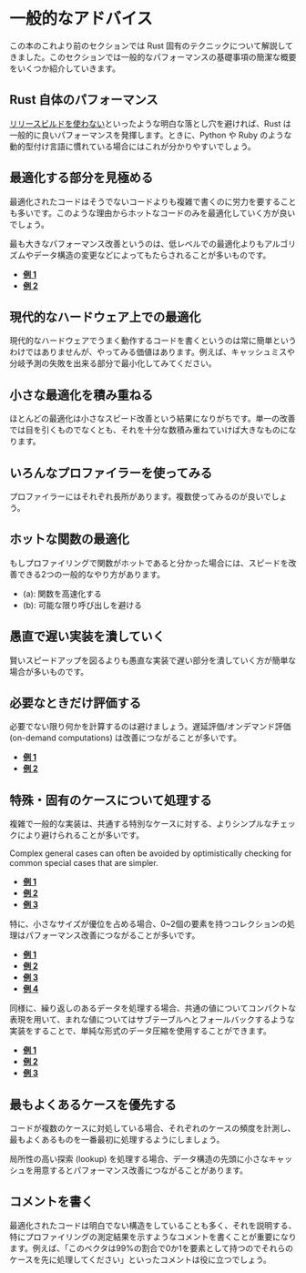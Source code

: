 <!-- commit: https://github.com/nnethercote/perf-book/commit/bfb0a69ea4a0d3057e1fb3dac03dee249f6f208d -->

# 一般的なアドバイス

この本のこれより前のセクションでは Rust 固有のテクニックについて解説してきました。このセクションでは一般的なパフォーマンスの基礎事項の簡潔な概要をいくつか紹介していきます。

## Rust 自体のパフォーマンス

[リリースビルドを使わない]といったような明白な落とし穴を避ければ、Rust は一般的に良いパフォーマンスを発揮します。ときに、Python や Ruby のような動的型付け言語に慣れている場合にはこれが分かりやすいでしょう。

[リリースビルドを使わない]: build-configuration.md

## 最適化する部分を見極める

最適化されたコードはそうでないコードよりも複雑で書くのに労力を要することも多いです。このような理由からホットなコードのみを最適化していく方が良いでしょう。

最も大きなパフォーマンス改善というのは、低レベルでの最適化よりもアルゴリズムやデータ構造の変更などによってもたらされることが多いものです。

- [**例 1**](https://github.com/rust-lang/rust/pull/53383/commits/5745597e6195fe0591737f242d02350001b6c590)
- [**例 2**](https://github.com/rust-lang/rust/pull/54318/commits/154be2c98cf348de080ce951df3f73649e8bb1a6)

## 現代的なハードウェア上での最適化

現代的なハードウェアでうまく動作するコードを書くというのは常に簡単というわけではありませんが、やってみる価値はあります。例えば、キャッシュミスや分岐予測の失敗を出来る部分で最小化してみてください。

## 小さな最適化を積み重ねる

ほとんどの最適化は小さなスピード改善という結果になりがちです。単一の改善では目を引くものでなくとも、それを十分な数積み重ねていけば大きなものになります。

## いろんなプロファイラーを使ってみる

プロファイラーにはそれぞれ長所があります。複数使ってみるのが良いでしょう。

## ホットな関数の最適化

もしプロファイリングで関数がホットであると分かった場合には、スピードを改善できる2つの一般的なやり方があります。

- (a): 関数を高速化する
- (b): 可能な限り呼び出しを避ける

## 愚直で遅い実装を潰していく

賢いスピードアップを図るよりも愚直な実装で遅い部分を潰していく方が簡単な場合が多いものです。

## 必要なときだけ評価する

必要でない限り何かを計算するのは避けましょう。遅延評価/オンデマンド評価 (on-demand computations) は改善につながることが多いです。

- [**例 1**](https://github.com/rust-lang/rust/pull/36592/commits/80a44779f7a211e075da9ed0ff2763afa00f43dc)
- [**例 2**](https://github.com/rust-lang/rust/pull/50339/commits/989815d5670826078d9984a3515eeb68235a4687)

## 特殊・固有のケースについて処理する

複雑で一般的な実装は、共通する特別なケースに対する、よりシンプルなチェックにより避けられることが多いです。

Complex general cases can often be avoided by optimistically checking for
common special cases that are simpler.
- [**例 1**](https://github.com/rust-lang/rust/pull/68790/commits/d62b6f204733d255a3e943388ba99f14b053bf4a)
- [**例 2**](https://github.com/rust-lang/rust/pull/53733/commits/130e55665f8c9f078dec67a3e92467853f400250)
- [**例 3**](https://github.com/rust-lang/rust/pull/65260/commits/59e41edcc15ed07de604c61876ea091900f73649)

特に、小さなサイズが優位を占める場合、0~2個の要素を持つコレクションの処理はパフォーマンス改善につながることが多いです。

- [**例 1**](https://github.com/rust-lang/rust/pull/50932/commits/2ff632484cd8c2e3b123fbf52d9dd39b54a94505)
- [**例 2**](https://github.com/rust-lang/rust/pull/64627/commits/acf7d4dcdba4046917c61aab141c1dec25669ce9)
- [**例 3**](https://github.com/rust-lang/rust/pull/64949/commits/14192607d38f5501c75abea7a4a0e46349df5b5f)
- [**例 4**](https://github.com/rust-lang/rust/pull/64949/commits/d1a7bb36ad0a5932384eac03d3fb834efc0317e5)

同様に、繰り返しのあるデータを処理する場合、共通の値についてコンパクトな表現を用いて、まれな値についてはサブテーブルへとフォールバックするような実装をすることで、単純な形式のデータ圧縮を使用することができます。

- [**例 1**](https://github.com/rust-lang/rust/pull/54420/commits/b2f25e3c38ff29eebe6c8ce69b8c69243faa440d)
- [**例 2**](https://github.com/rust-lang/rust/pull/59693/commits/fd7f605365b27bfdd3cd6763124e81bddd61dd28)
- [**例 3**](https://github.com/rust-lang/rust/pull/65750/commits/eea6f23a0ed67fd8c6b8e1b02cda3628fee56b2f)

## 最もよくあるケースを優先する

コードが複数のケースに対処している場合、それぞれのケースの頻度を計測し、最もよくあるものを一番最初に処理するようにしましょう。

局所性の高い探索 (lookup) を処理する場合、データ構造の先頭に小さなキャッシュを用意するとパフォーマンス改善につながることがあります。

## コメントを書く

最適化されたコードは明白でない構造をしていることも多く、それを説明する、特にプロファイリングの測定結果を示すようなコメントを書くことが重要になります。例えば、「このベクタは99%の割合で0か1を要素として持つのでそれらのケースを先に処理してください」といったコメントは役に立つでしょう。
